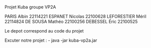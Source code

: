 Projet Kuba groupe VP2A

PARIS Albin 22114221
ESPANET Nicolas 22100628
LEFORESTIER Méril 22114824
DE SOUSA Mathéo 22100256
DEBESSEL Éric 22100525

Le depot correspond au code du projet

Excuter notre projet :
    - java -jar kuba-vp2a.jar
